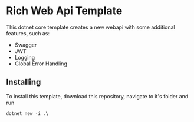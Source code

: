 # Rich Web Api Template

This dotnet core template creates a new webapi with some additional features, such as:

* Swagger
* JWT
* Logging
* Global Error Handling

## Installing

To install this template, download this repository, navigate to it's folder and run

```powershell
dotnet new -i .\
```
